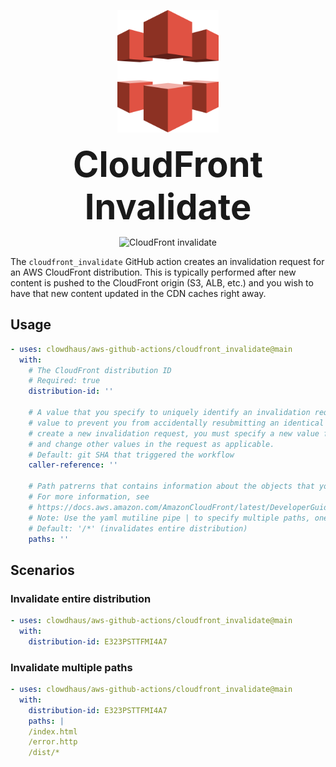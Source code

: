 <p align="center">
  <img src="../.github/images/cloudfront.svg" alt="aws-cloudfront" height="196px">
</p>
<h1 style="font-size: 56px; margin: 0; padding: 0;" align="center">
  CloudFront Invalidate
</h1>
<p align="center">
  <img src="https://github.com/clowdhaus/aws-github-actions/workflows/CloudFront%20Invalidation/badge.svg" alt="CloudFront invalidate">
</p>

The `cloudfront_invalidate` GitHub action creates an invalidation request for an AWS CloudFront distribution. This is typically performed after new content is pushed to the CloudFront origin (S3, ALB, etc.) and you wish to have that new content updated in the CDN caches right away.

## Usage

```yml
- uses: clowdhaus/aws-github-actions/cloudfront_invalidate@main
  with:
    # The CloudFront distribution ID
    # Required: true
    distribution-id: ''

    # A value that you specify to uniquely identify an invalidation request. CloudFront uses the
    # value to prevent you from accidentally resubmitting an identical request. Whenever you
    # create a new invalidation request, you must specify a new value for `caller-reference`
    # and change other values in the request as applicable.
    # Default: git SHA that triggered the workflow
    caller-reference: ''

    # Path patrerns that contains information about the objects that you want to invalidate.
    # For more information, see
    # https://docs.aws.amazon.com/AmazonCloudFront/latest/DeveloperGuide/Invalidation.html
    # Note: Use the yaml mutiline pipe | to specify multiple paths, one on each line
    # Default: '/*' (invalidates entire distribution)
    paths: ''
```

## Scenarios

### Invalidate entire distribution

```yml
- uses: clowdhaus/aws-github-actions/cloudfront_invalidate@main
  with:
    distribution-id: E323PSTTFMI4A7
```

### Invalidate multiple paths

```yml
- uses: clowdhaus/aws-github-actions/cloudfront_invalidate@main
  with:
    distribution-id: E323PSTTFMI4A7
    paths: |
    /index.html
    /error.http
    /dist/*
```
